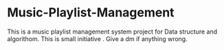 # Music-Playlist-Management
This is a music playlist management system project for Data structure and algorithom.
This is small initiative . Give a dm if anything wrong.

